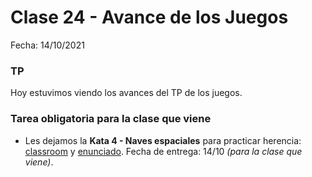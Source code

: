 # Clase 24 - Avance de los Juegos

Fecha: 14/10/2021

### TP

Hoy estuvimos viendo los avances del TP de los juegos.


### Tarea obligatoria para la clase que viene 

- Les dejamos la **Kata 4 - Naves espaciales** para practicar herencia: [classroom](https://classroom.github.com/a/TBIfS9K9) y [enunciado](https://docs.google.com/document/d/e/2PACX-1vS7vj4p4ncMznhE-FlEvim8H_SJoQIF4c4PVsC5CSMjO_qbjFVSk78KR4ixxmgN8CI0qGPSC86S8zJa/pub). Fecha de entrega: 14/10 _(para la clase que viene)_.
